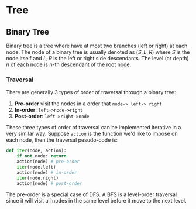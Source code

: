 # Tree

## Binary Tree

Binary tree is a tree where have at most two branches (left or right) at each node. The node of a binary tree is usually denoted as $(S, L, R)$ where $S$ is the node itself and $L,R$ is the left or right side descendants. The level (or depth) $n$ of each node is $n$-th descendant of the root node. 

### Traversal
There are generally 3 types of order of traversal through a binary tree:

1. **Pre-order** visit the nodes in a order that `node-> left-> right`
2. **In-order**: `left->node->right`
3. **Post-order**: `left->right->node`

These three types of order of traversal can be implemented iterative in a very similar way. Suppose `action` is the function we'd like to impose on each node, then the traversal pesudo-code is:
```py
def iter(node, action):
	if not node: return
	action(node) # pre-order 
	iter(node.left)
	action(node) # in-order 
	iter(node.right)
	action(node) # post-order 
```

The pre-order is a special case of DFS. A BFS is a level-order traversal since it will visit all nodes in the same level before it move to the next level.